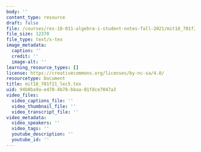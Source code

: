 ```yaml
---
body: ''
content_type: resource
draft: false
file: /courses/res-18-011-algebra-i-student-notes-fall-2021/mit18_701f21_lec5.tex
file_size: 12370
file_type: text/x-tex
image_metadata:
  caption: ''
  credit: ''
  image-alt: ''
learning_resource_types: []
license: https://creativecommons.org/licenses/by-nc-sa/4.0/
resourcetype: Document
title: mit18_701f21_lec5.tex
uid: 94b0ba9a-e478-4b78-bbaa-01fdce7047a3
video_files:
  video_captions_file: ''
  video_thumbnail_file: ''
  video_transcript_file: ''
video_metadata:
  video_speakers: ''
  video_tags: ''
  youtube_description: ''
  youtube_id: ''
---
```

